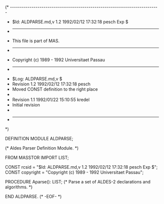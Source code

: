 (* ----------------------------------------------------------------------------
 * $Id: ALDPARSE.md,v 1.2 1992/02/12 17:32:18 pesch Exp $
 * ----------------------------------------------------------------------------
 * This file is part of MAS.
 * ----------------------------------------------------------------------------
 * Copyright (c) 1989 - 1992 Universitaet Passau
 * ----------------------------------------------------------------------------
 * $Log: ALDPARSE.md,v $
 * Revision 1.2  1992/02/12  17:32:18  pesch
 * Moved CONST definition to the right place
 *
 * Revision 1.1  1992/01/22  15:10:55  kredel
 * Initial revision
 *
 * ----------------------------------------------------------------------------
 *)

DEFINITION MODULE ALDPARSE;

(* Aldes Parser Definition Module. *)



FROM MASSTOR IMPORT LIST;

CONST rcsid = "$Id: ALDPARSE.md,v 1.2 1992/02/12 17:32:18 pesch Exp $";
CONST copyright = "Copyright (c) 1989 - 1992 Universitaet Passau";



PROCEDURE Aparse(): LIST;
(* Parse a set of ALDES-2 declarations and algorithms. *) 


END ALDPARSE.
(* -EOF- *)
